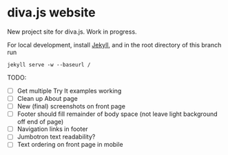 # diva.js website
New project site for diva.js. Work in progress.

For local development, install [Jekyll](http://jekyllrb.com/), and in the root directory of this branch run
```
jekyll serve -w --baseurl /
```

TODO:
- [ ] Get multiple Try It examples working
- [ ] Clean up About page
- [ ] New (final) screenshots on front page
- [ ] Footer should fill remainder of body space (not leave light background off end of page)
- [ ] Navigation links in footer
- [ ] Jumbotron text readability?
- [ ] Text ordering on front page in mobile

